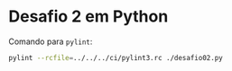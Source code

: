 # Desafio 2 em Python

Comando para `pylint`:

```sh
pylint --rcfile=../../../ci/pylint3.rc ./desafio02.py
```